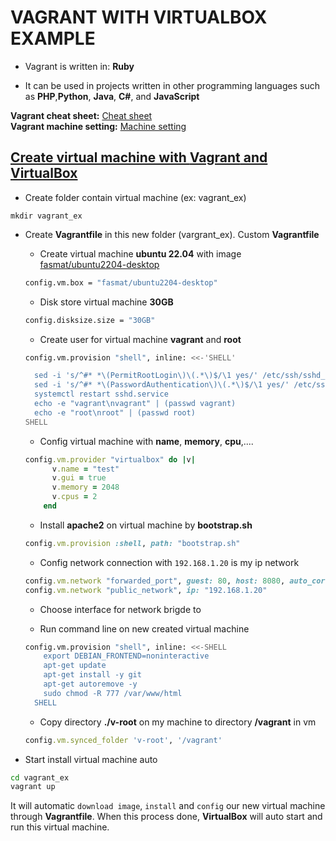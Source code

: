 # VAGRANT WITH VIRTUALBOX EXAMPLE

-  Vagrant is written in: **Ruby**

-  It can be used in projects written in other programming languages such as **PHP**,**Python**, **Java**, **C#**, and **JavaScript**

**Vagrant cheat sheet:** [Cheat sheet](https://gist.github.com/wpscholar/a49594e2e2b918f4d0c4)  
**Vagrant machine setting:** [Machine setting](https://www.vagrantup.com/docs/vagrantfile/machine_settings)

## <u>Create virtual machine with **Vagrant** and **VirtualBox**</u>

-  Create folder contain virtual machine (ex: vagrant_ex)

```
mkdir vagrant_ex
```

-  Create **Vagrantfile** in this new folder (vargrant_ex). Custom **Vagrantfile**

   -  Create virtual machine **ubuntu 22.04** with image [fasmat/ubuntu2204-desktop](https://app.vagrantup.com/fasmat/boxes/ubuntu2204-desktop)

   ```sh
   config.vm.box = "fasmat/ubuntu2204-desktop"
   ```

   -  Disk store virtual machine **30GB**

   ```sh
   config.disksize.size = "30GB"
   ```

   -  Create user for virtual machine **vagrant** and **root**

   ```sh
   config.vm.provision "shell", inline: <<-'SHELL'

     sed -i 's/^#* *\(PermitRootLogin\)\(.*\)$/\1 yes/' /etc/ssh/sshd_config
     sed -i 's/^#* *\(PasswordAuthentication\)\(.*\)$/\1 yes/' /etc/ssh/sshd_config
     systemctl restart sshd.service
     echo -e "vagrant\nvagrant" | (passwd vagrant)
     echo -e "root\nroot" | (passwd root)
   SHELL
   ```

   -  Config virtual machine with **name**, **memory**, **cpu**,....

   ```ruby
   config.vm.provider "virtualbox" do |v|
         v.name = "test"
         v.gui = true
         v.memory = 2048
         v.cpus = 2
       end
   ```

   -  Install **apache2** on virtual machine by **bootstrap.sh**

   ```ruby
   config.vm.provision :shell, path: "bootstrap.sh"
   ```

   -  Config network connection with `192.168.1.20` is my ip network

   ```ruby
   config.vm.network "forwarded_port", guest: 80, host: 8080, auto_correct: true
   config.vm.network "public_network", ip: "192.168.1.20"

   ```

   -  Choose interface for network brigde to

   -  Run command line on new created virtual machine

   ```sh
   config.vm.provision "shell", inline: <<-SHELL
       export DEBIAN_FRONTEND=noninteractive
       apt-get update
       apt-get install -y git
       apt-get autoremove -y
       sudo chmod -R 777 /var/www/html
     SHELL
   ```

   -  Copy directory **./v-root** on my machine to directory **/vagrant** in vm

   ```ruby
   config.vm.synced_folder 'v-root', '/vagrant'
   ```

-  Start install virtual machine auto

```sh
cd vagrant_ex
vagrant up
```

It will automatic `download image`, `install` and `config` our new virtual machine through **Vagrantfile**. When this process done, **VirtualBox** will auto start and run this virtual machine.
